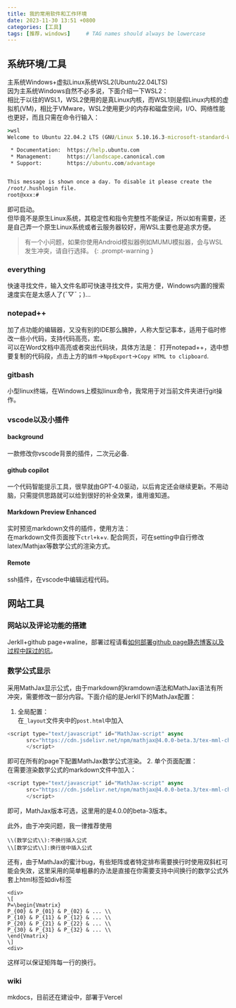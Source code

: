 ```yaml
---
title: 我的常用软件和工作环境
date: 2023-11-30 13:51 +0800
categories: [工具]
tags: [推荐，windows]     # TAG names should always be lowercase
---
```


## 系统环境/工具
主系统Windows+虚拟Linux系统WSL2(Ubuntu22.04LTS)  
因为主系统Windows自然不必多说，下面介绍一下WSL2：  
相比于以往的WSL1，WSL2使用的是真Linux内核，而WSL1则是假Linux内核的虚拟机(VM)，相比于VMware，WSL2使用更少的内存和磁盘空间，I/O、网络性能也更好，而且只需在命令行输入：  
```cmd 
>wsl
Welcome to Ubuntu 22.04.2 LTS (GNU/Linux 5.10.16.3-microsoft-standard-WSL2 x86_64)

 * Documentation:  https://help.ubuntu.com
 * Management:     https://landscape.canonical.com
 * Support:        https://ubuntu.com/advantage


This message is shown once a day. To disable it please create the
/root/.hushlogin file.
root@xxx:#
```

即可启动。  
但毕竟不是原生Linux系统，其稳定性和指令完整性不能保证，所以如有需要，还是自己弄一个原生Linux系统或者云服务器较好，用WSL主要也是追求方便。
> 有一个小问题，如果你使用Android模拟器例如MUMU模拟器，会与WSL发生冲突，请自行选择。
{: .prompt-warning }
### everything
快速寻找文件，输入文件名即可快速寻找文件，实用方便，Windows内置的搜索速度实在是太感人了(ˉ▽ˉ；)...
### notepad++
加了点功能的编辑器，又没有别的IDE那么臃肿，人称大型记事本，适用于临时修改一些小代码，支持代码高亮，宏。  
可以在Word文档中高亮或者突出代码块，具体方法是：
打开notepad++，选中想要复制的代码段，点击上方的`插件`->`NppExport`->`Copy HTML to clipboard`.
### gitbash
小型linux终端，在Windows上模拟linux命令，我常用于对当前文件夹进行git操作。

### vscode以及小插件

#### background
一款修改你vscode背景的插件，二次元必备.

#### github copilot
一个代码智能提示工具，很早就由GPT-4.0驱动，以后肯定还会继续更新。不用动脑，只需提供思路就可以给到很好的补全效果，谁用谁知道。

#### Markdown Preview Enhanced
实时预览markdown文件的插件，使用方法：  
在markdown文件页面按下`ctrl+k`+`v`.
配合网页，可在setting中自行修改latex/Mathjax等数学公式的渲染方式。

#### Remote
ssh插件，在vscode中编辑远程代码。

## 网站工具

### 网站以及评论功能的搭建
JerkII+github page+waline，部署过程请看[如何部署github page静态博客以及过程中踩过的坑](https://l1nwz1.cc/posts/Githubpage/)。

### 数学公式显示
采用MathJax显示公式，由于markdown的kramdown语法和MathJax语法有所冲突，需要修改一部分内容。下面介绍的是JerkII下的MathJax配置：  
1. 全局配置：  
在`_layout`文件夹中的`post.html`中加入
```javascript
<script type="text/javascript" id="MathJax-script" async
      src="https://cdn.jsdelivr.net/npm/mathjax@4.0.0-beta.3/tex-mml-chtml.js">
      </script>
```
即可在所有的page下配置MathJax数学公式渲染。
2. 单个页面配置：  
在需要渲染数学公式的markdown文件中加入：  
```javascript
<script type="text/javascript" id="MathJax-script" async
      src="https://cdn.jsdelivr.net/npm/mathjax@4.0.0-beta.3/tex-mml-chtml.js">
      </script>
```
即可，MathJax版本可选，这里用的是4.0.0的beta-3版本。

此外，由于冲突问题，我一律推荐使用
```
\\(数学公式\\):不换行插入公式
\\[数学公式\\]:换行居中插入公式
```

还有，由于MathJax的蜜汁bug，有些矩阵或者特定排布需要换行时使用双斜杠可能会失效，这里采用的简单粗暴的办法是直接在你需要支持中间换行的数学公式外套上html标签如div标签
```
<div>
\[
P=\begin{Vmatrix}
P_{00} & P_{01} & P_{02} & ... \\
P_{10} & P_{11} & P_{12} & ... \\
P_{20} & P_{21} & P_{22} & ... \\
P_{30} & P_{31} & P_{32} & ... \\
\end{Vmatrix}
\] 
<div>
```
这样可以保证矩阵每一行的换行。
### wiki
mkdocs，目前还在建设中，部署于Vercel

